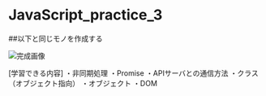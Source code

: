 # JavaScript_practice_3
##以下と同じモノを作成する

![完成画像](https://j.gifs.com/0YgEAN.gif)

[学習できる内容]
・非同期処理
・Promise
・APIサーバとの通信方法
・クラス（オブジェクト指向）
・オブジェクト
・DOM
